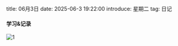 title: 06月3日
date: 2025-06-3 19:22:00
introduce: 星期二
tag: 日记

#### 学习&记录
![1](/static/img/2025/06/3/1.jpg)

